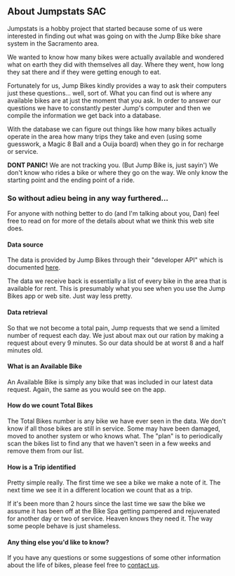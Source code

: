 ## About Jumpstats SAC

Jumpstats is a hobby project that started because some of us were interested in finding
out what was going on with the Jump Bike bike share system in the Sacramento area.

We wanted to know how many bikes were actually available and wondered what on earth they did
with themselves all day. Where they went, how long they sat there and if they were getting enough to eat.

Fortunately for us, Jump Bikes kindly provides a way to ask their computers just these questions... well, sort of. 
What you can find out is where any available bikes are at just the moment that you ask. In order to answer our
questions we have to constantly pester Jump's computer and then we compile the information we get back into a database.

With the database we can figure out things like how many bikes actually operate in the area how many trips they take and
even (using some guesswork, a Magic 8 Ball and a Ouija board) when they go in for recharge or service.

__DONT PANIC!__ We are not tracking you. (But Jump Bike is, just sayin') We don't know who rides a bike or where they
go on the way. We only know the starting point and the ending point of a ride.

### So without adieu being in any way furthered...

For anyone with nothing better to do (and I'm talking about you, Dan) feel free to read on for more of the details
about what we think this web site does.

#### Data source

The data is provided by Jump Bikes through their "developer API" which is 
documented [here](https://app.socialbicycles.com/developer/ "Jump Bikes Developer API").

The data we receive back is essentially a list of every bike in the area that is available for rent. This is presumably what
you see when you use the Jump Bikes app or web site. Just way less pretty.

#### Data retrieval

So that we not become a total pain, Jump requests that we send a limited number of request each day. We just about max out our
ration by making a request about every 9 minutes. So our data should be at worst 8 and a half minutes old.

#### What is an Available Bike

An Available Bike is simply any bike that was included in our latest data request. Again, the same as you would see on
the app.

#### How do we count Total Bikes

The Total Bikes number is any bike we have ever seen in the data. We don't know if all those bikes are still in service.
Some may have been damaged, moved to another system or who knows what. The "plan" is to periodically scan the bikes list
to find any that we haven't seen in a few weeks and remove them from our list.

#### How is a Trip identified

Pretty simple really. The first time we see a bike we make a note of it. The next time we see it in a different location
we count that as a trip.

If it's been more than 2 hours since the last time we saw the bike we assume it has been off at the Bike Spa getting
pampered and rejuvenated for another day or two of service. Heaven knows they need it. The way some people behave is just 
shameless.

#### Any thing else you'd like to know?

If you have any questions or some suggestions of some other information about the life of bikes, please feel free to 
[contact us](/contact/ "contact us").

